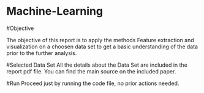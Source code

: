 # Machine-Learning

#Objective

The objective of this report is to apply the methods Feature extraction and visualization on a choosen
data set to get a basic understanding of the data prior to the further analysis.

#Selected Data Set 
All the details about the Data Set are included in the report pdf file. 
You can find the main source on the included paper.

#Run
Proceed just by running the code file, no prior actions needed.
